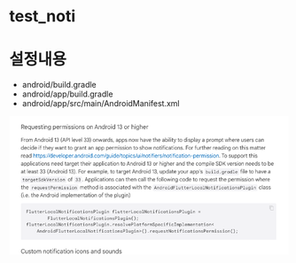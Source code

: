 # test_noti

# 설정내용

- android/build.gradle
- android/app/build.gradle
- android/app/src/main/AndroidManifest.xml


![alt text](image.png)